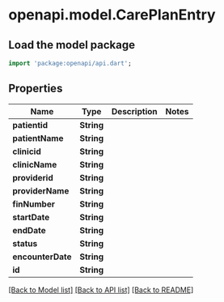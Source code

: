 # openapi.model.CarePlanEntry

## Load the model package
```dart
import 'package:openapi/api.dart';
```

## Properties
Name | Type | Description | Notes
------------ | ------------- | ------------- | -------------
**patientid** | **String** |  | 
**patientName** | **String** |  | 
**clinicid** | **String** |  | 
**clinicName** | **String** |  | 
**providerid** | **String** |  | 
**providerName** | **String** |  | 
**finNumber** | **String** |  | 
**startDate** | **String** |  | 
**endDate** | **String** |  | 
**status** | **String** |  | 
**encounterDate** | **String** |  | 
**id** | **String** |  | 

[[Back to Model list]](../README.md#documentation-for-models) [[Back to API list]](../README.md#documentation-for-api-endpoints) [[Back to README]](../README.md)


